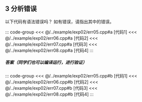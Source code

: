 ## 3 分析错误

以下代码有语法错误吗？ 如有错误，请指出其中的错误。

::: code-group
<<< @/../example/exp02/err05.cpp#a [代码1]
<<< @/../example/exp02/err06.cpp#a [代码2]
<<< @/../example/exp02/err07.cpp#a [代码3]
<<< @/../example/exp02/err08.cpp#a [代码4]
:::

##### 答案（同学们也可以编译运行，进行验证）

<PasswordProtected>

::: code-group
<<< @/../example/exp02/err05.cpp#b [代码1]
<<< @/../example/exp02/err06.cpp#b [代码2]
<<< @/../example/exp02/err07.cpp#b [代码3]
<<< @/../example/exp02/err08.cpp#b [代码4]
:::

</PasswordProtected>


